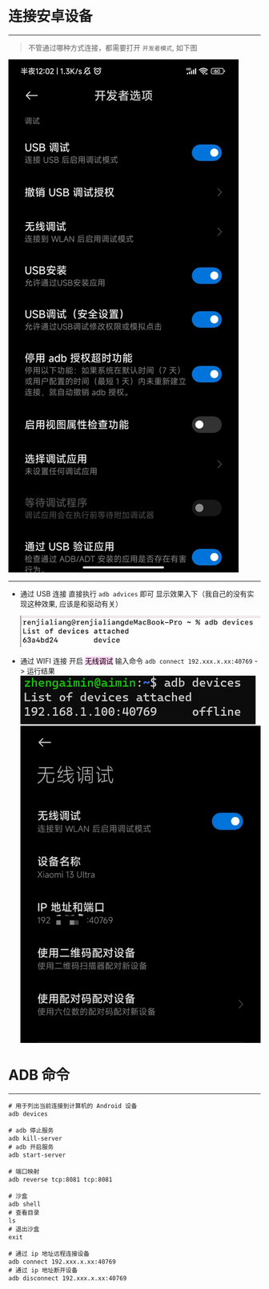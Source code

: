 # 连接安卓设备
---
>不管通过哪种方式连接，都需要打开 `开发者模式`, 如下图

![](https://raw.githubusercontent.com/zhengaimin/obsidian-picbed/main/img/20231027011628.png)

---

- 通过 USB 连接
	直接执行 `adb advices` 即可
	显示效果入下（我自己的没有实现这种效果, 应该是和驱动有关）
	
	![image.png](https://raw.githubusercontent.com/zhengaimin/obsidian-picbed/main/img/20231027011504.png)

- 通过 WIFI 连接
	开启 <mark style="background: #FFB8EBA6;">无线调试</mark>
	输入命令 `adb connect 192.xxx.x.xx:40769` -> 运行结果
	![1698340526030.png](https://raw.githubusercontent.com/zhengaimin/obsidian-picbed/main/img/1698340526030.png)
	![image.png](https://raw.githubusercontent.com/zhengaimin/obsidian-picbed/main/img/20231027011606.png)

# ADB 命令
---
```Shell
# 用于列出当前连接到计算机的 Android 设备
adb devices

# adb 停止服务
adb kill-server
# adb 开启服务
adb start-server

# 端口映射
adb reverse tcp:8081 tcp:8081

# 沙盒
adb shell
# 查看目录
ls
# 退出沙盒
exit

# 通过 ip 地址远程连接设备
adb connect 192.xxx.x.xx:40769
# 通过 ip 地址断开设备
adb disconnect 192.xxx.x.xx:40769
```

